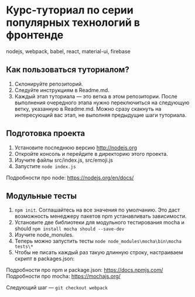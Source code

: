 # Курс-туториал по серии популярных технологий в фронтенде

nodejs, webpack, babel, react, material-ui, firebase

## Как пользоваться туториалом?

1. Склонируйте репозиторий.
2. Следуйте инструкциям в Readme.md.
3. Каждый этап туториала — это ветка в этом репозитории. После выполнения очередного этапа нужно переключиться на следующую ветку, указанную в Readme.md.
Можно сразу скакнуть на интересующий вас этап, не выполняя предыдущие шаги туториала.

## Подготовка проекта

1. Установите последнюю версию http://nodejs.org
2. Откройте консоль и перейдите в директорию этого проекта.
3. Изучите файлы src/index.js, src/emoji.js
4. Запустите `node index.js`

Подробности про node: https://nodejs.org/en/docs/

## Модульные тесты

1. `npm init`. Соглашайтесь на все значения по умолчанию. Это даст возможность менеджеру пакетов npm устанавливать зависимости.
2. Установите две библиотеки для модульного тестирования mocha и should  `npm install mocha should --save-dev`
3. Изучите node_monules.
4. Теперь можно запустить тесты `node node_modules\mocha\bin\mocha tests\*`
5. Чтобы не писать каждый раз такую длинную строку, настраиваем скрипт в packages.json:

Подробности про npm и package.json: https://docs.npmjs.com/
Подробности про mocha: https://mochajs.org/

Следующий шаг — `git checkout webpack`

